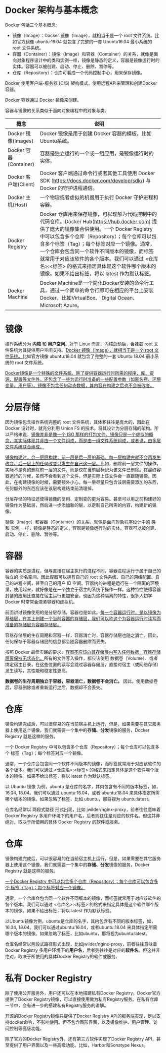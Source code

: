 # Docker 架构与基本概念
Docker 包括三个基本概念:

- 镜像（Image）：Docker 镜像（Image），就相当于是一个 root 文件系统。比如官方镜像 ubuntu:16.04 就包含了完整的一套 Ubuntu16.04 最小系统的 root 文件系统。
- 容器（Container）：镜像（Image）和容器（Container）的关系，就像是面向对象程序设计中的类和实例一样，镜像是静态的定义，容器是镜像运行时的实体。容器可以被创建、启动、停止、删除、暂停等。
- 仓库（Repository）：仓库可看成一个代码控制中心，用来保存镜像。

Docker 使用客户端-服务器 (C/S) 架构模式，使用远程API来管理和创建Docker容器。

Docker 容器通过 Docker 镜像来创建。

容器与镜像的关系类似于面向对象编程中的对象与类。

| 概念                    | 说明 |
| ---------------------  | ----------- |
| Docker 镜像(Images)     | Docker 镜像是用于创建 Docker 容器的模板，比如Ubuntu系统。|
| Docker 容器(Container)  | 容器是独立运行的一个或一组应用，是镜像运行时的实体。|
| Docker 客户端(Client)   | Docker 客户端通过命令行或者其他工具使用 Docker SDK (https://docs.docker.com/develop/sdk/) 与 Docker 的守护进程通信。|
| Docker 主机(Host)       | 一个物理或者虚拟的机器用于执行 Docker 守护进程和容器。|
| Docker Registry        |Docker 仓库用来保存镜像，可以理解为代码控制中的代码仓库。Docker Hub(https://hub.docker.com) 提供了庞大的镜像集合供使用。一个 Docker Registry 中可以包含多个仓库（Repository）；每个仓库可以包含多个标签（Tag）；每个标签对应一个镜像。通常，一个仓库会包含同一个软件不同版本的镜像，而标签就常用于对应该软件的各个版本。我们可以通过 <仓库名>:<标签> 的格式来指定具体是这个软件哪个版本的镜像。如果不给出标签，将以 latest 作为默认标签。|
| Docker Machine         | Docker Machine是一个简化Docker安装的命令行工具，通过一个简单的命令行即可在相应的平台上安装Docker，比如VirtualBox、 Digital Ocean、Microsoft Azure。 |

# 镜像
操作系统分为 **内核** 和 **用户空间**。对于 Linux 而言，内核启动后，会挂载 root 文件系统为其提供用户空间支持。<u>Docker 镜像（Image），就相当于是一个 root 文件系统。</u>比如官方镜像 ubuntu:18.04 就包含了完整的一套 Ubuntu 18.04 最小系统的 root 文件系统。

<u>Docker镜像是一个特殊的文件系统，除了提供容器运行时所需的程序、库、资源、配置等文件外，还包含了一些为运行时准备的一些配置参数（如匿名卷、环境变量、用户等）。镜像不包含任何动态数据，其内容在构建之后也不会被改变。</u>

# 分层存储
因为镜像包含操作系统完整的 root 文件系统，其体积往往是庞大的，因此在 Docker 设计时，就充分利用 Union FS 的技术，将其设计为分层存储的架构。所以严格来说，<u>镜像并非是像一个 ISO 那样的打包文件，镜像只是一个虚拟的概念，其实际体现并非由一个文件组成，而是由一组文件系统组成，或者说，由多层文件系统联合组成。</u>

<u>镜像构建时，会一层层构建，前一层是后一层的基础。每一层构建完就不会再发生改变，后一层上的任何改变只发生在自己这一层。</u>比如，删除前一层文件的操作，实际不是真的删除前一层的文件，而是仅在当前层标记为该文件已删除。在最终容器运行的时候，虽然不会看到这个文件，但是实际上该文件会一直跟随镜像。因此，在构建镜像的时候，需要额外小心，每一层尽量只包含该层需要添加的东西，任何额外的东西应该在该层构建结束前清理掉。

分层存储的特征还使得镜像的复用、定制变的更为容易。甚至可以用之前构建好的镜像作为基础层，然后进一步添加新的层，以定制自己所需的内容，构建新的镜像。

镜像（Image）和容器（Container）的关系，就像是面向对象程序设计中的 类 和 实例 一样，镜像是静态的定义，容器是镜像运行时的实体。容器可以被创建、启动、停止、删除、暂停等。

# 容器
容器的实质是进程，但与直接在宿主执行的进程不同，容器进程运行于属于自己的独立的 命名空间。因此容器可以拥有自己的 root 文件系统、自己的网络配置、自己的进程空间，甚至自己的用户 ID 空间。容器内的进程是运行在一个隔离的环境里，使用起来，就好像是在一个独立于宿主的系统下操作一样。这种特性使得容器封装的应用比直接在宿主运行更加安全。也因为这种隔离的特性，很多人初学 Docker 时常常会混淆容器和虚拟机。

前面讲过镜像使用的是分层存储，容器也是如此。<u>每一个容器运行时，是以镜像为基础层，在其上创建一个当前容器的存储层，我们可以称这个为容器运行时读写而准备的存储层为容器存储层。</u>

容器存储层的生存周期和容器一样，容器消亡时，容器存储层也随之消亡。因此，任何保存于容器存储层的信息都会随容器删除而丢失。

按照 Docker 最佳实践的要求，<u>容器不应该向其存储层内写入任何数据，容器存储层要保持无状态化。</u>所有的文件写入操作，都应该使用 数据卷（Volume）、或者 绑定宿主目录，在这些位置的读写会跳过容器存储层，直接对宿主（或网络存储）发生读写，其性能和稳定性更高。

**数据卷的生存周期独立于容器，容器消亡，数据卷不会消亡。** 因此，使用数据卷后，容器删除或者重新运行之后，数据却不会丢失。

# 仓库
镜像构建完成后，可以很容易的在当前宿主机上运行，但是，如果需要在其它服务器上使用这个镜像，我们就需要一个集中的**存储、分发**镜像的服务，Docker Registry 就是这样的服务。

一个 Docker Registry 中可以包含多个仓库（Repository）；每个仓库可以包含多个 标签（Tag）；每个标签对应一个镜像。

通常，一个仓库会包含同一个软件不同版本的镜像，而标签就常用于对应该软件的各个版本。我们可以通过 <仓库名>:<标签> 的格式来指定具体是这个软件哪个版本的镜像。如果不给出标签，将以 latest 作为默认标签。

以 Ubuntu 镜像 为例，ubuntu 是仓库的名字，其内包含有不同的版本标签，如，16.04, 18.04。我们可以通过 ubuntu:16.04，或者 ubuntu:18.04 来具体指定所需哪个版本的镜像。如果忽略了标签，比如 ubuntu，那将视为 ubuntu:latest。

仓库名经常以 两段式路径 形式出现，比如 jwilder/nginx-proxy，前者往往意味着 Docker Registry 多用户环境下的用户名，后者则往往是对应的软件名。但这并非绝对，取决于所使用的具体 Docker Registry 的软件或服务。

# 仓库
镜像构建完成后，可以很容易的在当前宿主机上运行，但是，如果需要在其它服务器上使用这个镜像，我们就需要一个集中的**存储、分发**镜像的服务，Docker Registry 就是这样的服务。

<u>一个Docker Registry 中可以包含多个仓库（Repository）；每个仓库可以包含多个 标签（Tag）；每个标签对应一个镜像。</u>

通常，一个仓库会包含同一个软件不同版本的镜像，而标签就常用于对应该软件的各个版本。我们可以通过 <仓库名>:<标签> 的格式来指定具体是这个软件哪个版本的镜像。如果不给出标签，将以 latest 作为默认标签。

以Ubuntu镜像为例，ubuntu是仓库的名字，其内包含有不同的版本标签，如，16.04, 18.04。我们可以通过ubuntu:16.04，或者ubuntu:18.04 来具体指定所需哪个版本的镜像。如果忽略了标签，比如ubuntu，那将视为ubuntu:latest。

仓库名经常以两段式路径形式出现，比如jwilder/nginx-proxy，前者往往意味着 Docker Registry 多用户环境下的**用户名**，后者则往往是对应的**软件名**。但这并非绝对，取决于所使用的具体Docker Registry的软件或服务。

# 私有 Docker Registry
除了使用公开服务外，用户还可以在本地搭建私有Docker Registry。Docker官方提供了Docker Registry镜像，可以直接使用做为私有Registry服务。在私有仓库一节中，会有进一步的搭建私有Registry服务的讲解。

开源的Docker Registry镜像只提供了Docker Registry API的服务端实现，足以支持docker命令，不影响使用。但不包含图形界面，以及镜像维护、用户管理、访问控制等高级功能。

除了官方的Docker Registry外，还有第三方软件实现了Docker Registry API，甚至提供了用户界面以及一些高级功能。比如，Harbor和Sonatype Nexus。